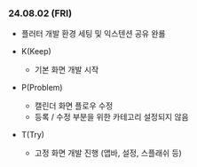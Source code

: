 ### 24.08.02 (FRI)
- 플러터 개발 환경 세팅 및 익스텐션 공유 완룔

- K(Keep)

    - 기본 화면 개발 시작


- P(Problem)

    - 캘린더 화면 플로우 수정 
    - 등록 / 수정 부분을 위한 카테고리 설정되지 않음


- T(Try)

    - 고정 화면 개발 진행 (앱바, 설정, 스플래쉬 등)